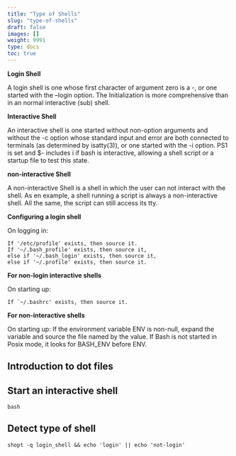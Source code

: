 ```yaml
---
title: "Type of Shells"
slug: "type-of-shells"
draft: false
images: []
weight: 9991
type: docs
toc: true
---
```


**Login Shell**

A login shell is one whose first character of argument zero is a -, or one started with the –login option. 
The Initialization is more comprehensive than in an normal interactive (sub) shell.

**Interactive Shell**

An interactive shell is one started without non-option arguments and without the -c option whose standard input and error are both connected to terminals (as determined by isatty(3)), or one started with the -i option. PS1 is set and $- includes i if bash is interactive, allowing a shell script or a startup file to test this state.

**non-interactive Shell**

A non-interactive Shell is a shell in which the user can not interact with the shell. As en example, a shell running a script is always a non-interactive shell. All the same, the script can still access its tty.

**Configuring a login shell**

On logging in: 

    If '/etc/profile' exists, then source it. 
    If '~/.bash_profile' exists, then source it, 
    else if '~/.bash_login' exists, then source it, 
    else if '~/.profile' exists, then source it. 

**For non-login interactive shells**

On starting up: 

    If `~/.bashrc' exists, then source it.


**For non-interactive shells**

On starting up: 
If the environment variable ENV is non-null, expand the variable and source the file named by the value. If Bash is not started in Posix mode, it looks for BASH_ENV before ENV.

## Introduction to dot files


## Start an interactive shell
    bash

## Detect type of shell
    shopt -q login_shell && echo 'login' || echo 'not-login'


